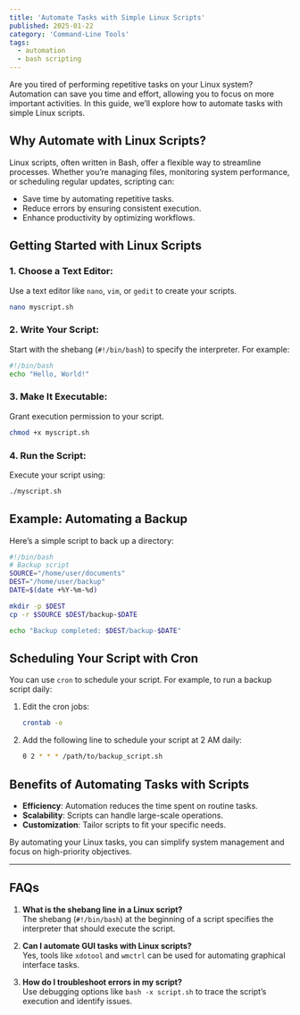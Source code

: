 ```yaml
---
title: 'Automate Tasks with Simple Linux Scripts'
published: 2025-01-22
category: 'Command-Line Tools'
tags:
  - automation
  - bash scripting
---
```


Are you tired of performing repetitive tasks on your Linux system? Automation can save you time and effort, allowing you to focus on more important activities. In this guide, we’ll explore how to automate tasks with simple Linux scripts.

## Why Automate with Linux Scripts?
Linux scripts, often written in Bash, offer a flexible way to streamline processes. Whether you’re managing files, monitoring system performance, or scheduling regular updates, scripting can:

- Save time by automating repetitive tasks.
- Reduce errors by ensuring consistent execution.
- Enhance productivity by optimizing workflows.

## Getting Started with Linux Scripts

### 1. **Choose a Text Editor**: 
Use a text editor like `nano`, `vim`, or `gedit` to create your scripts.
   ```bash
   nano myscript.sh
   ```

### 2. **Write Your Script**: 
Start with the shebang (`#!/bin/bash`) to specify the interpreter. For example:
   ```bash
   #!/bin/bash
   echo "Hello, World!"
   ```

### 3. **Make It Executable**: 
Grant execution permission to your script.
   ```bash
   chmod +x myscript.sh
   ```

### 4. **Run the Script**: 
Execute your script using:
   ```bash
   ./myscript.sh
   ```

## Example: Automating a Backup
Here’s a simple script to back up a directory:

```bash
#!/bin/bash
# Backup script
SOURCE="/home/user/documents"
DEST="/home/user/backup"
DATE=$(date +%Y-%m-%d)

mkdir -p $DEST
cp -r $SOURCE $DEST/backup-$DATE

echo "Backup completed: $DEST/backup-$DATE"
```

## Scheduling Your Script with Cron
You can use `cron` to schedule your script. For example, to run a backup script daily:

1. Edit the cron jobs:
   ```bash
   crontab -e
   ```

2. Add the following line to schedule your script at 2 AM daily:
   ```bash
   0 2 * * * /path/to/backup_script.sh
   ```

## Benefits of Automating Tasks with Scripts
- **Efficiency**: Automation reduces the time spent on routine tasks.
- **Scalability**: Scripts can handle large-scale operations.
- **Customization**: Tailor scripts to fit your specific needs.

By automating your Linux tasks, you can simplify system management and focus on high-priority objectives.

---

## FAQs

1. **What is the shebang line in a Linux script?** <br>
The shebang (`#!/bin/bash`) at the beginning of a script specifies the interpreter that should execute the script.

2. **Can I automate GUI tasks with Linux scripts?** <br>
Yes, tools like `xdotool` and `wmctrl` can be used for automating graphical interface tasks.

3. **How do I troubleshoot errors in my script?** <br>
Use debugging options like `bash -x script.sh` to trace the script’s execution and identify issues.
